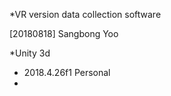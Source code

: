 *VR version data collection software

[20180818] Sangbong Yoo


*Unity 3d
- 2018.4.26f1 Personal
- 
